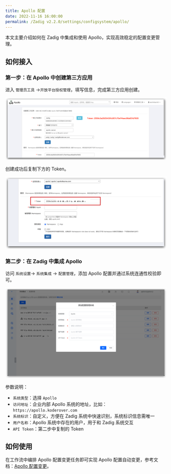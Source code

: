 ```yaml
---
title: Apollo 配置
date: 2022-11-16 16:00:00
permalink: /Zadig v2.2.0/settings/configsystem/apollo/
---
```


本文主要介绍如何在 Zadig 中集成和使用 Apollo，实现高效稳定的配置变更管理。

## 如何接入

### 第一步：在 Apollo 中创建第三方应用
进入 `管理员工具` ->`开放平台授权管理`，填写信息，完成第三方应用创建。

![Apollo配置](../../../../_images/apollo_config_01.png)

创建成功后复制下方的 Token。

![配置管理](../../../../_images/apollo_config_02.png)

### 第二步：在 Zadig 中集成 Apollo
访问 `系统设置`-> `系统集成` -> `配置管理`，添加 Apollo 配置并通过系统连通性校验即可。

![Apollo配置](../../../../_images/apollo_config_03.png)

参数说明：

- `系统类型`：选择 `Apollo`
- `访问地址`：企业内部 Apollo 系统的地址，比如：`https://apollo.koderover.com`
- `系统标识`：自定义，方便在 Zadig 系统中快速识别，系统标识信息需唯一
- `用户名称`：Apollo 系统中存在的用户，用于和 Zadig 系统交互
- `API Token`：第二步中复制的 Token

## 如何使用

在工作流中编排 Apollo 配置变更任务即可实现 Apollo 配置自动变更，参考文档：[Apollo 配置变更](/cn/Zadig%20v2.2.0/project/workflow-jobs/#apollo-配置变更)。
